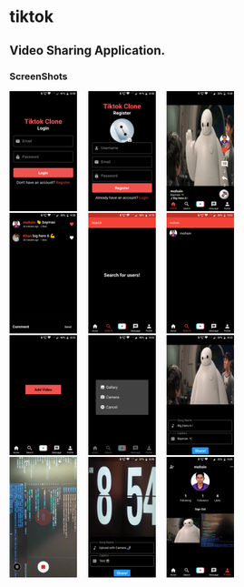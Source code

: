 # tiktok

## Video Sharing Application.

### ScreenShots
<img src="/screenshots/1.png" width=23.6% height=27.8%>&nbsp;&nbsp;&nbsp;&nbsp;
<img src="/screenshots/2.png" width=23.6% height=27.8%>&nbsp;&nbsp;&nbsp;&nbsp;
<img src="/screenshots/3.png" width=23.6% height=27.8%>&nbsp;&nbsp;&nbsp;&nbsp;
<img src="/screenshots/4.png" width=23.6% height=27.8%>&nbsp;&nbsp;&nbsp;&nbsp;
<img src="/screenshots/5.png" width=23.6% height=27.8%>&nbsp;&nbsp;&nbsp;&nbsp;
<img src="/screenshots/6.png" width=23.6% height=27.8%>&nbsp;&nbsp;&nbsp;&nbsp;
<img src="/screenshots/7.png" width=23.6% height=27.8%>&nbsp;&nbsp;&nbsp;&nbsp;
<img src="/screenshots/8.png" width=23.6% height=27.8%>&nbsp;&nbsp;&nbsp;&nbsp;
<img src="/screenshots/9.png" width=23.6% height=27.8%>&nbsp;&nbsp;&nbsp;&nbsp;
<img src="/screenshots/10.png" width=23.6% height=27.8%>&nbsp;&nbsp;&nbsp;&nbsp;
<img src="/screenshots/11.png" width=23.6% height=27.8%>&nbsp;&nbsp;&nbsp;&nbsp;
<img src="/screenshots/12.png" width=23.6% height=27.8%>&nbsp;&nbsp;&nbsp;&nbsp;



